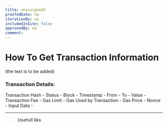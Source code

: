 ```yaml
---
title: unassigned5
proofedDate: na
iterationBy: na
includedInSite: false
approvedBy: na
comment: 
---
```


# How To Get Transaction Information
(the text is to be added)

### Transaction Details:

Transaction Hash -
Status -
Block - 
Timestamp -
From - 
To -
Value -
Transaction Fee -
Gas Limit -
Gas Used by Transaction -
Gas Price -
Nonce -
Input Data - 



----  

> **Usefull liks**  
>  